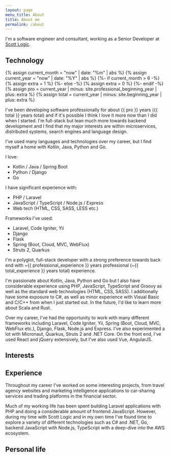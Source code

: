 ```yaml
---
layout: page
menu_title: About
title: About me
permalink: /about
---
```


I'm a software engineer and consultant, working as a Senior Developer at [Scott Logic](https://www.scottlogic.com/).

## Technology

{% assign current_month = "now" | date: "%m" | abs %}
{% assign current_year = "now" | date: "%Y" | abs %}
{%- if current_month > 6 -%}
{% assign extra = 1 %}
{%- else -%}
{% assign extra = 0 %}
{%- endif -%}
{% assign pro = current_year | minus: site.professional_beginning_year | plus: extra %}
{% assign total = current_year | minus: site.beginning_year | plus: extra %}

I've been developing software professionally for about {{ pro }} years ({{ total }} years total) and if it's possible I think I love it more now than I did when I started. I'm full-stack but lean much more towards backend development and I find that my major interests are within microservices, distributed systems, search engines and language design.

I've used many languages and technologies over my career, but I find myself a home with Kotlin, Java, Python and Go. 

I love:
- Kotlin / Java / Spring Boot
- Python / Django
- Go

I have significant experience with:
- PHP / Laravel
- JavaScript / TypeScript / Node.js / Express
- Web tech (HTML, CSS, SASS, LESS etc.)

Frameworks I've used:
- Laravel, Code Igniter, Yii
- Django
- Flask
- Spring (Boot, Cloud, MVC, WebFlux)
- Struts 2, Quarkus

<!-- I'm passionate about Java, Kotlin and Python (and interested in Go) but very much a polyglot programmer, having used significantly more languages during my time. I live and breathe virtually anything to do with software development but find that my interests primarily lie within microservices, distributed systems, search engines and learning new languages.

I've used many frameworks such as Spring, Django, Laravel and Express as well as frontend technologies such as React, Angular and Vue. I consider myself to be a full-stack developer but I lean much more towards the backend.-->

I'm a polyglot, full-stack developer with a strong preference towards back end with ~{{ professional_experience }} years professional (~{{ total_experience }} years total) experience.

I'm passionate about Kotlin, Java, Python and Go but I also have considerable experience using PHP, JavaScript, TypeScript and Groovy as well as the standard web technologies (HTML, CSS, SASS). I additionally have some exposure to C#, as well as minor experience with Visual Basic and C/C++ from when I just started out. In the future, I'd like to learn more about Scala and Rust.

Over my career, I've had the opportunity to work with many different frameworks including Laravel, Code Igniter, Yii, Spring (Boot, Cloud, MVC, WebFlux etc.), Django, Flask, Node.js and Express. I've also experimented a lot with Micronaut, Quarkus, Struts 2 and .NET Core. On the front end, I've used React and jQuery extensively, but I've also used Vue, AngularJS.

<!-- I've done my share of... DevOps (CI/CD, Docker etc.), AWS-->

## Interests
## Experience

Throughout my career I've worked on some interesting projects, from travel agency websites and marketing intelligence applications to car-sharing services and trading platforms in the financial sector.

Much of my working life has been spent building Laravel applications with PHP and doing a considerable amount of frontend JavaScript. However, during my time with Scott Logic and in my own time I've found time to explore a variety of different technologies such as C# and .NET, Go, backend JavaScript with Node.js, TypeScript with a deep-dive into the AWS ecosystem.

## Personal life


<!-- Throughout my career I've worked on everything from travel agency websites and marketing intelligence applications to car-sharing and financial trading platforms.

A considerable portion of my career has been spent developing PHP applications with Laravel

Much of my working life has been spent building Laravel applications with PHP and doing a considerable amount of frontend JavaScript. However, during my time with Scott Logic and in my own time I've found time to explore a variety of different technologies such as C# and .NET, Go, backend JavaScript with Node.js, TypeScript with a deep-dive into the AWS ecosystem.

I've used many frameworks such as Spring, Django, Laravel and Express as well as frontend technologies such as React, Angular and Vue. I consider myself to be a full-stack developer but I lean much more towards the backend. -->
